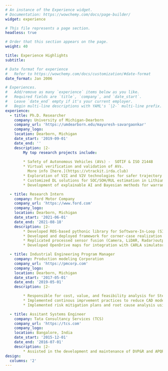 ```yaml
---
# An instance of the Experience widget.
# Documentation: https://wowchemy.com/docs/page-builder/
widget: experience

# This file represents a page section.
headless: true

# Order that this section appears on the page.
weight: 40

title: Experience Highlights
subtitle:

# Date format for experience
#   Refer to https://wowchemy.com/docs/customization/#date-format
date_format: Jan 2006

# Experiences.
#   Add/remove as many `experience` items below as you like.
#   Required fields are `title`, `company`, and `date_start`.
#   Leave `date_end` empty if it's your current employer.
#   Begin multi-line descriptions with YAML's `|2-` multi-line prefix.
experience:
  - title: Ph.D. Researcher
    company: University of Michigan-Dearborn
    company_url: 'https://umdearborn.edu/mayuresh-savargaonkar'
    company_logo:
    location: Dearborn, Michigan
    date_start: '2019-09-01'
    date_end: ''
    description: |2-
        My top research projects include: 
        
        * Safety of Autonomous Vehicles (AVs) -  SOTIF & ISO 21448
        * Virtual verification and validation of AVs. 
          More info [here.](https://vtrackit.irda.club)
        * Exploration of V2I and V2V technologies for safer trajectory predictions using GAN-based models.
        * Customized DL solutions for SOC/SOH/RUL estimation in Lithium-ion batteries.
        * Development of explainable AI and Bayesian methods for warranty analytics.

  - title: Research Intern
    company: Ford Motor Company
    company_url: 'https://www.ford.com'
    company_logo:
    location: Dearborn, Michigan
    date_start: '2021-06-01'
    date_end: '2021-08-18'
    description: |2-
        * Developed ROS-based pythonic library for Software-In-Loop (SIL) and Hardware-In-Loop (HIL) testing for L3+ ADAS features
        * Developed and deployed framework for corner-case realization within self-driving stacks.
        * Replicated processed sensor fusion (Camera, LiDAR, Radar)outputs for real-time communication with driving policies.
        * Developed OpenDrive maps for integration with CARLA simulator.

  - title: Industrial Engineering Program Manager
    company: Production modeling Corporation
    company_url: 'https://pmcorp.com'
    company_logo:
    location: Dearborn, Michigan
    date_start: '2017-05-01'
    date_end: '2019-05-01'
    description: |2-

        * Responsible for cost, value, and feasibility analysis for Stellantis, Ford, BMW, and Volvo Laser/LiDAR scanning programs.
        * Implemented continous imprvement practices to reduce CAD modeling defects by over 20%.
        * Implemented risk mitigation plans and root cause analysis using a 5 Why’s system.

  - title: Assitant Systems Engineer
    company: Tata Consultancy Services (TCS)
    company_url: 'https://tcs.com'
    company_logo:
    location: Bangalore, India
    date_start: '2015-12-01'
    date_end: '2016-07-01'
    description: |2-
        * Assisted in the development and maintenance of DVP&R and APQP activities such as DFMEA, PFMEA, CP, RCA, and GD&T.
design:
  columns: '2'
---
```


